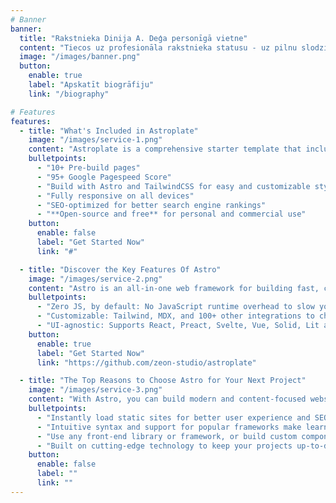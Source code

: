 ```yaml
---
# Banner
banner:
  title: "Rakstnieka Dinija A. Deģa personīgā vietne"
  content: "Tiecos uz profesionāla rakstnieka statusu - uz pilnu slodzi literatūrā. Esmu gatavs ziedot savu vienīgo mūžu šajā fiziskajā ķermenī, lai izkoptu savu daiļrades metodi, radošo individuālo rokrakstu, ko atpazītu, cienītu un izvēlētos Jūs - mani lasītāji. Romānu rakstīšanā sakausēju dzimtas sāgas, vēsturiskus, reālus notikumus, faktus ar neparastiem varoņiem, dēkām un pārdabiskiem elementiem, to pārlejot ar gardu humora mērci. Esmu gatavs radoši sasaukties un sacensties ar latviešu romānistiem - Vili Lāci, Pāvilu Rozīti, Rutku Tēvu un Aleksandru Grīnu. Vai tas būs izdevies, par to lai spriež biogrāfi un literatūrzinātnieki. Manās grāmatās jūs - lasītāji, nedrīkstētu just manu piepūli, sviedrus, visam jātop ar elegantu vieglumu."
  image: "/images/banner.png"
  button:
    enable: true
    label: "Apskatīt biogrāfiju"
    link: "/biography"

# Features
features:
  - title: "What's Included in Astroplate"
    image: "/images/service-1.png"
    content: "Astroplate is a comprehensive starter template that includes everything you need to get started with your Astro project. What's Included in Astroplate"
    bulletpoints:
      - "10+ Pre-build pages"
      - "95+ Google Pagespeed Score"
      - "Build with Astro and TailwindCSS for easy and customizable styling"
      - "Fully responsive on all devices"
      - "SEO-optimized for better search engine rankings"
      - "**Open-source and free** for personal and commercial use"
    button:
      enable: false
      label: "Get Started Now"
      link: "#"

  - title: "Discover the Key Features Of Astro"
    image: "/images/service-2.png"
    content: "Astro is an all-in-one web framework for building fast, content-focused websites. It offers a range of exciting features for developers and website creators. Some of the key features are:"
    bulletpoints:
      - "Zero JS, by default: No JavaScript runtime overhead to slow you down."
      - "Customizable: Tailwind, MDX, and 100+ other integrations to choose from."
      - "UI-agnostic: Supports React, Preact, Svelte, Vue, Solid, Lit and more."
    button:
      enable: true
      label: "Get Started Now"
      link: "https://github.com/zeon-studio/astroplate"

  - title: "The Top Reasons to Choose Astro for Your Next Project"
    image: "/images/service-3.png"
    content: "With Astro, you can build modern and content-focused websites without sacrificing performance or ease of use."
    bulletpoints:
      - "Instantly load static sites for better user experience and SEO."
      - "Intuitive syntax and support for popular frameworks make learning and using Astro a breeze."
      - "Use any front-end library or framework, or build custom components, for any project size."
      - "Built on cutting-edge technology to keep your projects up-to-date with the latest web standards."
    button:
      enable: false
      label: ""
      link: ""
---
```

